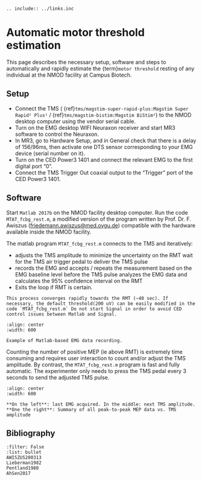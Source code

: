 
```{eval-rst}
.. include:: ../links.inc
```
# Automatic motor threshold estimation

This page describes the necessary setup, software and steps to automatically and rapidly estimate the {term}`motor threshold` resting  of any individual at the NMOD facility at Campus Biotech.

## Setup

- Connect the TMS ( {ref}`tms/magstim-super-rapid-plus:Magstim Super Rapid² Plus¹` / {ref}`tms/magstim-bistim:Magstim BiStim²`) to the NMOD desktop computer using the vendor serial cable.
- Turn on the EMG desktop WIFI Neuraxon receiver and start MR3 software to control the Neuraxon.
- In MR3, go to Hardware Setup, and in General check that there is a delay of 156/96ms, then activate one DTS sensor corresponding to your EMG device (serial number on it).
- Turn on the CED Power3 1401 and connect the relevant EMG to the first digital port “0”.
- Connect the TMS Trigger Out coaxial output to the “Trigger” port of the CED Power3 1401.

## Software

Start `Matlab 2017b` on the NMOD facility desktop computer.
Run the code `MTAT_fcbg_rest.m`, a modified version of the program written by Prof. Dr. F. Awiszus ([friedemann.awiszus@med.ovgu.de](friedemann.awiszus@med.ovgu.de)) compatible with the hardware available inside the NMOD facility.
 

The matlab program `MTAT_fcbg_rest.m` connects to the TMS and iteratively:
- adjusts the TMS amplitude to minimize the uncertainty on the RMT wait for the TMS air trigger pedal to deliver the TMS pulse
- records the EMG and accepts / repeats the measurement based on the EMG baseline level before the TMS pulse analyzes the EMG data and calculates the 95% confidence interval on the RMT
- Exits the loop if RMT is certain.
 

```{note}
This process converges rapidly towards the RMT (~40 sec). If necessary, the default threshold(200 uV) can be easily modified in the code `MTAT_fcbg_rest.m` Do not start Signal in order to avoid CED control issues between Matlab and Signal.
```

```{figure} ../_static/motor/Tuto_MTAT_1.png
:align: center
:width: 600

Example of Matlab-based EMG data recording.
```

Counting the number of positive MEP (ie above RMT) is extremely time consuming and requires user interaction to count and/or adjust the TMS amplitude.
By contrast, the `MTAT_fcbg_rest.m` program is fast and fully automatic. The experimenter only needs to press the TMS pedal every 3 seconds to send the adjusted TMS pulse.

```{figure} ../_static/motor/Tuto_MTAT_2-980x530.png
:align: center
:width: 600

**On the left**: last EMG acquired. In the middle: next TMS amplitude. **One the right**: Summary of all peak-to-peak MEP data vs. TMS amplitude
```


## Bibliography
```{bibliography}
:filter: False
:list: bullet
AWISZUS200313
Lieberman1982
Pentland1980
AhSen2017
```